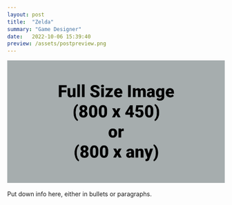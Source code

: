 ```yaml
---
layout: post
title:  "Zelda"
summary: "Game Designer"
date:   2022-10-06 15:39:40
preview: /assets/postpreview.png
---
```


![Picture 1](/assets/fullsize.png)

Put down info here, either in bullets or paragraphs.